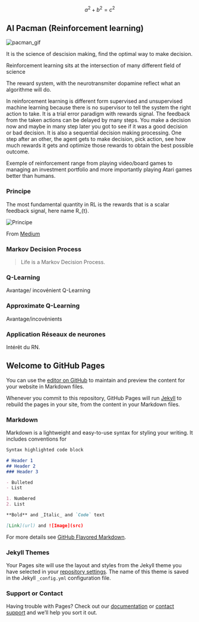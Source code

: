
$$a^2 + b^2 = c^2$$


## AI Pacman (Reinforcement learning)

![pacman_gif](http://ai.berkeley.edu/images/pacman_game.gif)

It is the science of descision making, find the optimal way to make decision.

Reinforcement learning sits at the intersection of many different field of science

The reward system, with the neurotransmiter dopamine reflect what an algorithme will do.

In reinforcement learning is different form supervised and unsupervised machine learning because there is no supervisor to tell the system the right action to take. It is a trial error paradigm with rewards signal. The feedback from the taken actions can be delayed by many steps. You make a decision now and maybe in many step later you got to see if it was a good decision or bad decision. It is also a sequential decision making processing. One step after an other, the agent gets to make decision, pick action, see how much rewards it gets and optimize those rewards to obtain the best possible outcome.

Exemple of reinforcement range from playing video/board games to managing an investment portfolio and more importantly playing Atari games better than humans.

### Principe

The most fundamental quantity in RL is the rewards that is a scalar feedback signal, here name R_{t}.

![Principe](https://cdn-images-1.medium.com/max/1600/1*Z2yMvuQ1-t5Ol1ac_W4dOQ.png "Principe")

From [Medium](https://medium.com/@m.alzantot/deep-reinforcement-learning-demystified-episode-0-2198c05a6124/)

### Markov Decision Process

>Life is a Markov Decision Process.

### Q-Learning

Avantage/ incovénient Q-Learning

### Approximate Q-Learning

Avantage/incovénients

### Application Réseaux de neurones

Intérêt du RN.


## Welcome to GitHub Pages

You can use the [editor on GitHub](https://github.com/MevaeR/MevaeR.github.io/edit/master/README.md) to maintain and preview the content for your website in Markdown files.

Whenever you commit to this repository, GitHub Pages will run [Jekyll](https://jekyllrb.com/) to rebuild the pages in your site, from the content in your Markdown files.

### Markdown

Markdown is a lightweight and easy-to-use syntax for styling your writing. It includes conventions for

```markdown
Syntax highlighted code block

# Header 1
## Header 2
### Header 3

- Bulleted
- List

1. Numbered
2. List

**Bold** and _Italic_ and `Code` text

[Link](url) and ![Image](src)
```

For more details see [GitHub Flavored Markdown](https://guides.github.com/features/mastering-markdown/).

### Jekyll Themes

Your Pages site will use the layout and styles from the Jekyll theme you have selected in your [repository settings](https://github.com/MevaeR/MevaeR.github.io/settings). The name of this theme is saved in the Jekyll `_config.yml` configuration file.

### Support or Contact

Having trouble with Pages? Check out our [documentation](https://help.github.com/categories/github-pages-basics/) or [contact support](https://github.com/contact) and we’ll help you sort it out.
